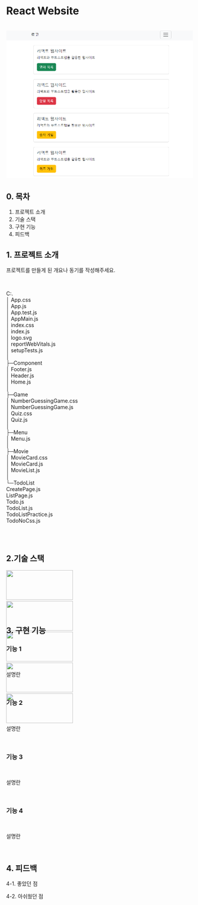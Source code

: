# React Website

<p align="center">
  <br>
  <img src="https://github.com/ExiNni/React-Website/blob/master/img/%EB%A6%AC%EC%95%A1%ED%8A%B81.PNG"/>
  <br>
</p>

## 0. 목차
1. 프로젝트 소개
2. 기술 스택
3. 구현 기능
4. 피드백

## 1. 프로젝트 소개
<p align="justify">
프로젝트를 만들게 된 개요나 동기를 작성해주세요.
</p>
<br>

C:.<br>
│  App.css<br>
│  App.js<br>
│  App.test.js<br>
│  AppMain.js<br>
│  index.css<br>
│  index.js<br>
│  logo.svg<br>
│  reportWebVitals.js<br>
│  setupTests.js<br>
│<br>
├─Component<br>
│      Footer.js<br>
│      Header.js<br>
│      Home.js<br>
│<br>
├─Game<br>
│      NumberGuessingGame.css<br>
│      NumberGuessingGame.js<br>
│      Quiz.css<br>
│      Quiz.js<br>
│<br>
├─Menu<br>
│      Menu.js<br>
│<br>
├─Movie  <br>
│      MovieCard.css<br>
│      MovieCard.js<br>
│      MovieList.js<br>
│<br>
└─TodoList<br>
        CreatePage.js<br>
        ListPage.js<br>
        Todo.js<br>
        TodoList.js<br>
        TodoListPractice.js<br>
        TodoNoCss.js<br>
        <br>

<br>

## 2.기술 스택
<div style="width: 200px; height: 100px;">
  <img src="https://img.shields.io/badge/react-61DAFB?style=for-the-badge&logo=react&logoColor=black" width="180" height="80">
  <img src="https://img.shields.io/badge/node.js-339933?style=for-the-badge&logo=Node.js&logoColor=white" width="180" height="80">
  <img src="https://img.shields.io/badge/oracle-F80000?style=for-the-badge&logo=oracle&logoColor=white" width="180" height="80">
  <img src="https://img.shields.io/badge/bootstrap-7952B3?style=for-the-badge&logo=bootstrap&logoColor=white" width="180" height="80">
  <img src="https://img.shields.io/badge/express-000000?style=for-the-badge&logo=express&logoColor=white" width="180" height="80">
</div>


<br>


## 3. 구현 기능

### 기능 1
<img src="">
<p align="justify">
설명란
</p>
<br>

### 기능 2
<img src="">
<p align="justify">
설명란
</p>
<br>

### 기능 3
<img src="">
<p align="justify">
설명란
</p>
<br>

### 기능 4
<img src="">
<p align="justify">
설명란
</p>
<br>

## 4. 피드백

<p align="justify">
4-1. 좋았던 점

4-2. 아쉬웠던 점

</p>

<br>

